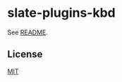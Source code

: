 # slate-plugins-kbd

See [README](https://github.com/udecode/slate-plugins).

## License

[MIT](../../../LICENSE)

